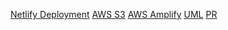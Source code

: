 [Netlify Deployment](https://wonderful-khorana-4c27cf.netlify.app/)
[AWS S3](http://counter-s3-demo.s3-website-us-west-2.amazonaws.com)
[AWS Amplify](https://dev6289.d33blm48ja7umv.amplifyapp.com)
[UML](./assets/Lab22UML.png)
[PR]()